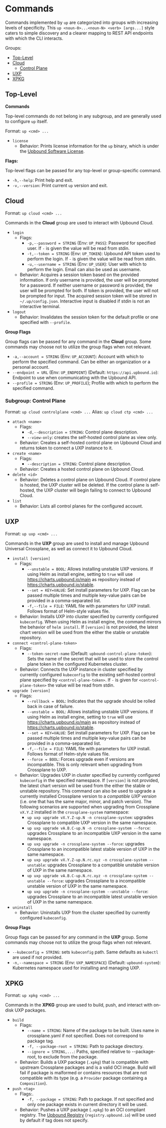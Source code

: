 # Commands

Commands implemented by `up` are categorized into groups with increasing levels
of specificity. This `up <noun-0>...<noun-N> <verb> [args...]` style caters to
simple discovery and a clearer mapping to REST API endpoints with which the CLI
interacts.

Groups:
- [Top-Level](#top-level)
- [Cloud](#cloud)
  - [Control Plane](#subgroup-control-plane)
- [UXP](#uxp)
- [XPKG](#xpkg)

## Top-Level

**Commands**

Top-level commands do not belong in any subgroup, and are generally used to
configure `up` itself.

Format: `up <cmd> ...`

- `license`
    - Behavior: Prints license information for the `up` binary, which is under
      the [Upbound Software License].

**Flags:**

Top-level flags can be passed for any top-level or group-specific command.

- `-h,--help`: Print help and exit.
- `-v,--version`: Print current `up` version and exit.

## Cloud

Format: `up cloud <cmd> ...`

Commands in the **Cloud** group are used to interact with Upbound Cloud.

- `login`
    - Flags:
        - `-p,--password = STRING` (Env: `UP_PASS`): Password for specified
          user. If `-` is given the value will be read from stdin.
        - `-t,--token = STRING` (Env: `UP_TOKEN`): Upbound API token used to
          perform the login. If `-` is given the value will be read from stdin.
        - `-u,--username = STRING` (Env: `UP_USER`): User with which to perform
          the login. Email can also be used as username.
    - Behavior: Acquires a session token based on the provided information. If
      only username is provided, the user will be prompted for a password. If
      neither username or password is provided, the user will be prompted for
      both. If token is provided, the user will not be prompted for input. The
      acquired session token will be stored in `~/.up/config.json`. Interactive
      input is disabled if stdin is not an interactive terminal.
- `logout`
    - Behavior: Invalidates the session token for the default profile or one
      specified with `--profile`.

**Group Flags**

Group flags can be passed for any command in the **Cloud** group. Some commands
may choose not to utilize the group flags when not relevant.

- `-a,--account = STRING` (Env: `UP_ACCOUNT`): Account with which to perform the
  specified command. Can be either an organization or a personal account.
- `--endpoint = URL` (Env: `UP_ENDPOINT`) (Default: `https://api.upbound.io`):
  Endpoint to use when communicating with the Upbound API.
- `--profile = STRING` (Env: `UP_PROFILE`); Profile with which to perform the
  specified command.

### Subgroup: Control Plane

Format: `up cloud controlplane <cmd> ...` Alias: `up cloud ctp <cmd> ...`

- `attach <name>`
    - Flags:
      - `-d,--description = STRING`: Control plane description.
      - `--view-only`: creates the self-hosted control plane as view only.
    - Behavior: Creates a self-hosted control plane on Upbound Cloud and returns
      token to connect a UXP instance to it.
- `create <name>`
    - Flags:
        - `--description = STRING`: Control plane description.
    - Behavior: Creates a hosted control plane on Upbound Cloud.
- `delete <id>`
    - Behavior: Deletes a control plane on Upbound Cloud. If control plane is
      hosted, the UXP cluster will be deleted. If the control plane is
      self-hosted, the UXP cluster will begin failing to connect to Upbound
      Cloud.
- `list`
    - Behavior: Lists all control planes for the
      configured account.

## UXP

Format: `up uxp <cmd> ...`

Commands in the **UXP** group are used to install and manage Upbound Universal
Crossplane, as well as connect it to Upbound Cloud.

- `install [version]`
    - Flags:
        - `--unstable = BOOL`: Allows installing unstable UXP versions. If using
          Helm as install engine, setting to `true` will use
          https://charts.upbound.io/main as repository instead of
          https://charts.upbound.io/stable.
        - `--set = KEY=VALUE`: Set install parameters for UXP. Flag can be
          passed multiple times and multiple key-value pairs can be provided in
          a comma-separated list.
        - `-f,--file = FILE`: YAML file with parameters for UXP install. Follows
          format of Helm-style values file.
    - Behavior: Installs UXP into cluster specified by currently configured
      `kubeconfig`. When using Helm as install engine, the command mirrors the
      behavior of `helm install`. If `[version]` is not provided, the latest
      chart version will be used from the either the stable or unstable
      repository.
- `connect <control-plane-token>`
    - Flags:
      - `--token-secret-name` (Default: `upbound-control-plane-token`): Sets the
        name of the secret that will be used to store the control plane token in
        the configured Kubernetes cluster.
    - Behavior: Connects the UXP instance in cluster specified by currently
      configured `kubeconfig` to the existing self-hosted control plane
      specified by `<control-plane-token>`. If `-` is given for
      `<control-plane-token>` the value will be read from stdin.
- `upgrade [version]` 
    - Flags:
        - `--rollback = BOOL`: Indicates that the upgrade should be rolled back
          in case of failure.
        - `--unstable = BOOL`: Allows installing unstable UXP versions. If using
          Helm as install engine, setting to `true` will use
          https://charts.upbound.io/main as repository instead of
          https://charts.upbound.io/stable.
        - `--set = KEY=VALUE`: Set install parameters for UXP. Flag can be
          passed multiple times and multiple key-value pairs can be provided in
          a comma-separated list.
        - `-f,--file = FILE`: YAML file with parameters for UXP install. Follows
          format of Helm-style values file.
        - `--force = BOOL`: Forces upgrade even if versions are incompatible.
          This is only relevant when upgrading from Crossplane to UXP. 
    - Behavior: Upgrades UXP in cluster specified by currently configured
      `kubeconfig` in the specified namespace. If `[version]` is not provided,
      the latest chart version will be used from the either the stable or
      unstable repository. This command can also be used to upgrade a currently
      installed Crossplane version to a _compatible UXP version_ (i.e. one that
      has the same major, minor, and patch version). The following scenarios are
      supported when upgrading from Crossplane `vX.Y.Z` installed in the
      `crossplane-system` namespace:
        - `up uxp upgrade vX.Y.Z-up.N -n crossplane-system`: upgrades Crossplane
          to compatible UXP version in the same namespace.
        - `up uxp upgrade vA.B.C-up.N -n crossplane-system --force`: upgrades
          Crossplane to an incompatible UXP version in the same namespace.
        - `up uxp upgrade -n crossplane-system --force`: upgrades Crossplane to
          an incompatible latest stable version of UXP in the same namespace.
        - `up uxp upgrade vX.Y.Z-up.N.rc.xyz -n crossplane-system --unstable`:
          upgrades Crossplane to a compatible unstable version of UXP in the
          same namespace.
        - `up uxp upgrade vA.B.C-up.N.rc.xyz -n crossplane-system --unstable
          --force`: upgrades Crossplane to a incompatible unstable version of
          UXP in the same namespace.
        - `up uxp upgrade -n crossplane-system --unstable --force`: upgrades
          Crossplane to an incompatible latest unstable version of UXP in the
          same namespace.
- `uninstall` 
    - Behavior: Uninstalls UXP from the cluster specified by currently
      configured `kubeconfig`.

**Group Flags**

Group flags can be passed for any command in the **UXP** group. Some commands
may choose not to utilize the group flags when not relevant.

- `--kubeconfig = STRING`: sets `kubeconfig` path. Same defaults as `kubectl`
  are used if not provided.
- `-n,--namespace = STRING` (Env: `UXP_NAMESPACE`) (Default: `upbound-system`):
  Kubernetes namespace used for installing and managing UXP.

## XPKG

Format: `up xpkg <cmd> ...`

Commands in the **XPKG** group are used to build, push, and interact with
on-disk UXP packages.

- `build`
    - Flags:
        - `--name = STRING`: Name of the package to be built. Uses name in
          crossplane.yaml if not specified. Does not correspond to package tag.
        - `-f, --package-root = STRING`: Path to package directory.
        - `--ignore = STRING,...`: Paths, specified relative to --package-root,
          to exclude from the package.
    - Behavior: Builds a UXP package (`.xpkg`) that is compatible with upstream
      Crossplane packages and is a valid OCI image. Build will fail if package
      is malformed or contains resources that are not compatible with its type
      (e.g. a `Provider` package containing a `Composition`).
- `push <tag>`
    - Flags:.
        - `-f, --package = STRING`: Path to package. If not specified and only
          one package exists in current directory it will be used.
    - Behavior: Pushes a UXP package (`.xpkg`) to an OCI compliant registry. The
      [Upbound Registry] (`registry.upbound.io`) will be used by default if tag
      does not specify.

<!-- Named Links -->
[Upbound Software License]: https://licenses.upbound.io/upbound-software-license.html
[Upbound Registry]: https://www.upbound.io/registry

